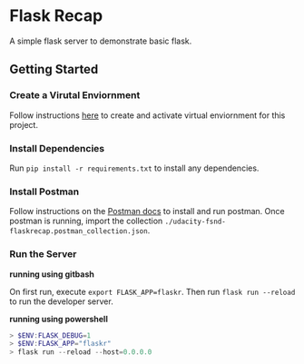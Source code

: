 # Flask Recap

A simple flask server to demonstrate basic flask.

## Getting Started

### Create a Virutal Enviornment

Follow instructions [here](https://packaging.python.org/guides/installing-using-pip-and-virtual-environments/) to create and activate virtual enviornment for this project.

### Install Dependencies

Run `pip install -r requirements.txt` to install any dependencies.

### Install Postman

Follow instructions on the [Postman docs](https://www.getpostman.com/) to install and run postman. Once postman is running, import the collection `./udacity-fsnd-flaskrecap.postman_collection.json`.

### Run the Server

<b>running using gitbash</b>

On first run, execute `export FLASK_APP=flaskr`. Then run `flask run --reload` to run the developer server.

<b>running using powershell</b>

```powershell
> $ENV:FLASK_DEBUG=1
> $ENV:FLASK_APP="flaskr"
> flask run --reload --host=0.0.0.0
```
